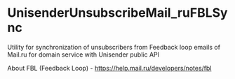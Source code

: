 # UnisenderUnsubscribeMail_ruFBLSync
Utility for synchronization of unsubscribers from Feedback loop emails of Mail.ru for domain service with Unisender public API

About FBL (Feedback Loop) - https://help.mail.ru/developers/notes/fbl
